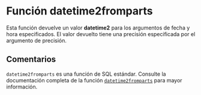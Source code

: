 ﻿---
Autogenerated: true
---

# Función  datetime2fromparts

Esta función devuelve un valor **datetime2** para los argumentos de fecha y hora especificados. El valor devuelto tiene una precisión especificada por el argumento de precisión.

## Comentarios 

`datetime2fromparts` es una función de SQL estándar. Consulte la documentación completa de la función [`datetime2fromparts`](https://learn.microsoft.com/es-es/sql/t-sql/functions/datetime2fromparts-transact-sql) para mayor información.
